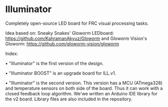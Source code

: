 # Illuminator

Completely open-source LED board for FRC visual processing tasks.

Idea based on: Sneaky Snakes' Gloworm LEDboard: https://github.com/KahramanAkyuz/Gloworm and
               Gloworm Vision's Gloworm: https://github.com/gloworm-vision/gloworm

Index:

• "Illuminator" is the first version of the design.

• "Illuminator BOOST" is an upgrade board for ILL.v1.

• "Illuminator" is the second version. This version has a MCU (ATmega328) and temperature sensors on both side of the board. Thus it can work with a closed feedback loop algorithm. We'we written an Arduino IDE library for the v2 board. Library files are also included in the repository.
